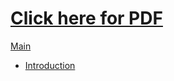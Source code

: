 # [Click here for PDF](./math5425.pdf)

[Main](./math5425.tex)

- [Introduction](./introduction.tex)
